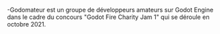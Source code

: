 -Godomateur est un groupe de développeurs amateurs sur Godot Engine dans le cadre du concours "Godot Fire Charity Jam 1" qui se déroule en octobre 2021.
